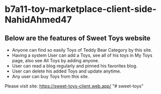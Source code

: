 # b7a11-toy-marketplace-client-side-NahidAhmed47

## Below are the features of Sweet Toys website

* Anyone can find so easily Toys of Teddy Bear Category by this site.
* Having a system User can add a Toys, see all of his toys in My Toys page, also see All Toys by adding anyone.
* User can read a blog regularly and pinned his favorites blog.
* User can delete his added Toys and update anytime.
* Any user can buy Toys from this site.

Please visit site: <a href="https://sweet-toys-client.web.app/" target="_blank">https://sweet-toys-client.web.app/</a>
"# sweet-toys" 

